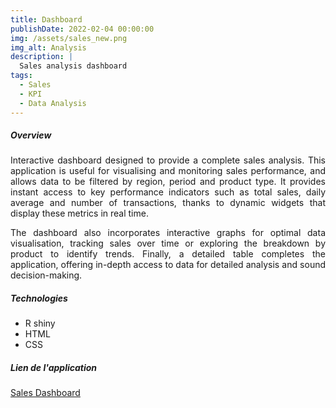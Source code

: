 ```yaml
---
title: Dashboard
publishDate: 2022-02-04 00:00:00
img: /assets/sales_new.png
img_alt: Analysis
description: |
  Sales analysis dashboard 
tags:
  - Sales
  - KPI
  - Data Analysis
---
```


##### Overview


<p style="text-align: justify;">
Interactive dashboard designed to provide a complete sales analysis. This application is useful for visualising and monitoring sales performance, and allows data to be filtered by region, period and product type. It provides instant access to key performance indicators such as total sales, daily average and number of transactions, thanks to dynamic widgets that display these metrics in real time.
</p>

<p style="text-align: justify;">
The dashboard also incorporates interactive graphs for optimal data visualisation, tracking sales over time or exploring the breakdown by product to identify trends. Finally, a detailed table completes the application, offering in-depth access to data for detailed analysis and sound decision-making.
</p>

##### Technologies 

- R shiny
- HTML
- CSS


##### Lien de l'application 


 <a href="https://parfaitjulien.shinyapps.io/sales_dashboard/">Sales Dashboard</a>